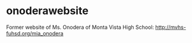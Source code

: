 # onoderawebsite
Former website of Ms. Onodera of Monta Vista High School: http://mvhs-fuhsd.org/mia_onodera
